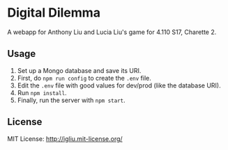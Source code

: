 Digital Dilemma
==
A webapp for Anthony Liu and Lucia Liu's game for 4.110 S17, Charette 2.

## Usage
1. Set up a Mongo database and save its URI.
2. First, do `npm run config` to create the `.env` file.
3. Edit the `.env` file with good values for dev/prod (like the database URI).
4. Run `npm install`.
5. Finally, run the server with `npm start`.

## License 
MIT License: http://igliu.mit-license.org/
